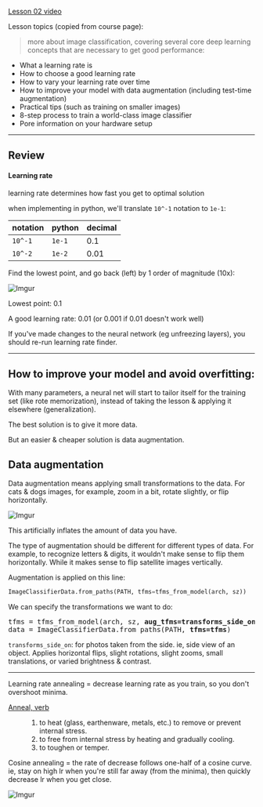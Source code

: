 [Lesson 02 video](https://course.fast.ai/lessons/lesson2.html)

Lesson topics (copied from course page):
> more about image classification, covering several core deep learning concepts that are necessary to get good performance:

- What a learning rate is 
- How to choose a good learning rate
- How to vary your learning rate over time
- How to improve your model with data augmentation (including test-time augmentation)
- Practical tips (such as training on smaller images)
- 8-step process to train a world-class image classifier
- Pore information on your hardware setup

---

## Review
#### Learning rate

learning rate determines how fast you get to optimal solution

when implementing in python, we'll translate `10^-1` notation to `1e-1`:

notation | python | decimal
---------|--------|---------
`10^-1`  | `1e-1` | 0.1
`10^-2`  | `1e-2` | 0.01

Find the lowest point, and go back (left) by 1 order of magnitude (10x):

![Imgur](https://i.imgur.com/LOGGwJO.png)

Lowest point: 0.1

A good learning rate: 0.01 (or 0.001 if 0.01 doesn't work well)

If you've made changes to the neural network (eg unfreezing layers), you should re-run learning rate finder.

---

## How to improve your model and avoid overfitting:

With many parameters, a neural net will start to tailor itself for the training set (like rote memorization), instead of taking the lesson & applying it elsewhere (generalization).

The best solution is to give it more data.

But an easier & cheaper solution is data augmentation.

## Data augmentation
Data augmentation means applying small transformations to the data. For cats & dogs images, for example, zoom in a bit, rotate slightly, or flip horizontally.

![Imgur](https://i.imgur.com/fPoIw1M.png)

This artificially inflates the amount of data you have.

The type of augmentation should be different for different types of data. For example, to recognize letters & digits, it wouldn't make sense to flip them horizontally. While it makes sense to flip satellite images vertically.

Augmentation is applied on this line:

```python
ImageClassifierData.from_paths(PATH, tfms=tfms_from_model(arch, sz))
```

We can specify the transformations we want to do:

<pre lang="python">
tfms = tfms_from_model(arch, sz, <strong>aug_tfms=transforms_side_on, max_zoom=1.1</strong>)
data = ImageClassifierData.from_paths(PATH, <strong>tfms=tfms</strong>)
</pre>

`transforms_side_on`: for photos taken from the side. ie, side view of an object. Applies horizontal flips, slight rotations, slight zooms, small translations, or varied brightness & contrast.

---

Learning rate annealing = decrease learning rate as you train, so you don't overshoot minima.

<dl>
    <a href="https://www.dictionary.com/browse/anneal"><dt>Anneal, verb</dt></a>
    <dd><ol>
        <li>to heat (glass, earthenware, metals, etc.) to remove or prevent internal stress.</li>
        <li>to free from internal stress by heating and gradually cooling.</li>
        <li>to toughen or temper.</li>
    </ol></dd>
</dl>

Cosine annealing = the rate of decrease follows one-half of a cosine curve. ie, stay on high lr when you're still far away (from the minima), then quickly decrease lr when you get close.

![Imgur](https://i.imgur.com/VqgjvjJ.png)


